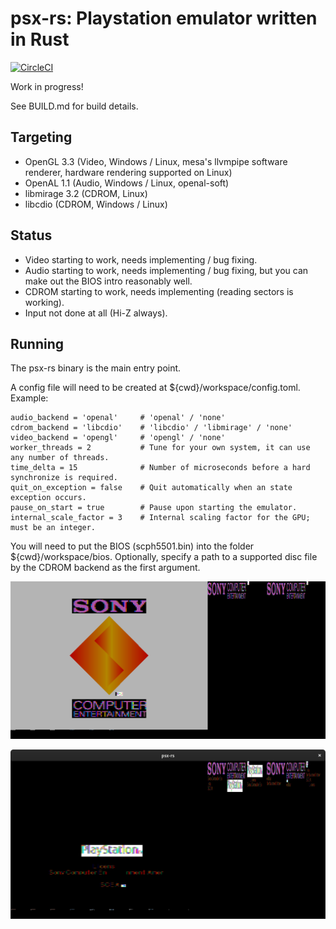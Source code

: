# psx-rs: Playstation emulator written in Rust
[![CircleCI](https://circleci.com/gh/marcosatti/psx-rs.svg?style=svg)](https://circleci.com/gh/marcosatti/psx-rs)

Work in progress!

See BUILD.md for build details.

## Targeting
- OpenGL 3.3 (Video, Windows / Linux, mesa's llvmpipe software renderer, hardware rendering supported on Linux)
- OpenAL 1.1 (Audio, Windows / Linux, openal-soft)
- libmirage 3.2 (CDROM, Linux)
- libcdio (CDROM, Windows / Linux)

## Status
- Video starting to work, needs implementing / bug fixing.
- Audio starting to work, needs implementing / bug fixing, but you can make out the BIOS intro reasonably well.
- CDROM starting to work, needs implementing (reading sectors is working).
- Input not done at all (Hi-Z always).

## Running
The psx-rs binary is the main entry point.

A config file will need to be created at ${cwd}/workspace/config.toml. Example:
```
audio_backend = 'openal'     # 'openal' / 'none'
cdrom_backend = 'libcdio'    # 'libcdio' / 'libmirage' / 'none'
video_backend = 'opengl'     # 'opengl' / 'none'
worker_threads = 2           # Tune for your own system, it can use any number of threads.
time_delta = 15              # Number of microseconds before a hard synchronize is required.
quit_on_exception = false    # Quit automatically when an state exception occurs.
pause_on_start = true        # Pause upon starting the emulator.
internal_scale_factor = 3    # Internal scaling factor for the GPU; must be an integer.
```

You will need to put the BIOS (scph5501.bin) into the folder ${cwd}/workspace/bios.
Optionally, specify a path to a supported disc file by the CDROM backend as the first argument.

![BIOS Intro](/media/2019-03-18.png?raw=true "BIOS Intro")

![Reading CDROM](/media/2020-03-12.png?raw=true "Reading CDROM")
